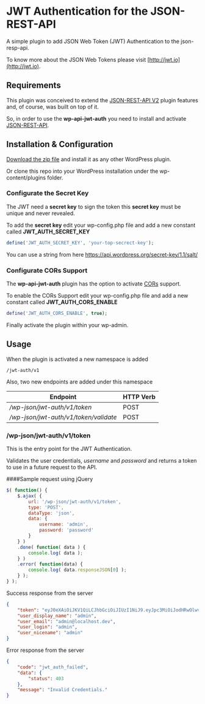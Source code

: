 # JWT Authentication for the JSON-REST-API

A simple plugin to add JSON Web Token (JWT) Authentication to the json-resp-api.

To know more about the JSON Web Tokens please visit [http://jwt.io](http://jwt.io).

## Requirements

This plugin was conceived to extend the [JSON-REST-API V2](https://github.com/WP-API/WP-API) plugin features and, of course, was built on top of it.

So, in order to use the **wp-api-jwt-auth** you need to install and activate [JSON-REST-API](https://github.com/WP-API/WP-API).



## Installation & Configuration

[Download the zip file](https://github.com/Tmeister/wp-api-jwt-auth/archive/master.zip) and install it as any other WordPress plugin.

Or clone this repo into your WordPress installation under the wp-content/plugins folder.

### Configurate the Secret Key

The JWT need a **secret key** to sign the token this **secret key** must be unique and never revealed.

To add the **secret key** edit your wp-config.php file and add a new constant called **JWT_AUTH_SECRET_KEY**


```php
define('JWT_AUTH_SECRET_KEY', 'your-top-secrect-key');
```

You can use a string from here https://api.wordpress.org/secret-key/1.1/salt/

### Configurate CORs Support

The **wp-api-jwt-auth** plugin has the option to activate [CORs](https://en.wikipedia.org/wiki/Cross-origin_resource_sharing) support.

To enable the CORs Support edit your wp-config.php file and add a new constant called **JWT_AUTH_CORS_ENABLE**


```php
define('JWT_AUTH_CORS_ENABLE', true);
```


Finally activate the plugin within your wp-admin.

## Usage

When the plugin is activated a new namespace is added


```
/jwt-auth/v1
```


Also, two new endpoints are added under this namespace


Endpoint | HTTP Verb
--- | ---
*/wp-json/jwt-auth/v1/token* | POST
*/wp-json/jwt-auth/v1/token/validate* | POST

### /wp-json/jwt-auth/v1/token

This is the entry point for the JWT Authentication.

Validates the user credentials, *username* and *password* and returns a token to use in a future request to the API.

####Sample request using jQuery

```javascript
$( function() {
    $.ajax( {
        url: '/wp-json/jwt-auth/v1/token',
        type: 'POST',
        dataType: 'json',
        data: {
            username: 'admin',
            password: 'password'
        }
    } )
    .done( function( data ) {
        console.log( data );
    } )
    .error( function(data) {
        console.log( data.responseJSON[0] );
    } );
} );

```

Success response from the server

```json
{
    "token": "eyJ0eXAiOiJKV1QiLCJhbGciOiJIUzI1NiJ9.eyJpc3MiOiJodHRwOlwvXC9qd3QuZGV2IiwiaWF0IjoxNDM4NTcxMDUwLCJuYmYiOjE0Mzg1NzEwNTAsImV4cCI6MTQzOTE3NTg1MCwiZGF0YSI6eyJ1c2VyIjp7ImlkIjoiMSJ9fX0.YNe6AyWW4B7ZwfFE5wJ0O6qQ8QFcYizimDmBy6hCH_8",
    "user_display_name": "admin",
    "user_email": "admin@localhost.dev",
    "user_login": "admin",
    "user_nicename": "admin"
}
```

Error response from the server

```json
{
    "code": "jwt_auth_failed",
    "data": {
        "status": 403
    },
    "message": "Invalid Credentials."
}
```
